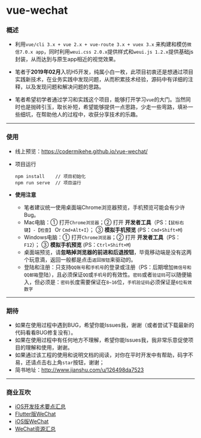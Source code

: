 # vue-wechat

### 概述
- 利用`vue/cli 3.x + vue 2.x + vue-route 3.x + vuex 3.x` 来构建和模仿`微信7.0.x app`，同时利用`weui.css 2.0.x`提供样式和`weui.js 1.2.x`提供基础js封装，从而达到与原生app相近的视觉效果。

- 笔者于**2019年02月**入坑H5开发，纯属小白一枚，此项目初衷还是想通过项目实践新技术，在业务实践中发现问题，从而积累技术经验，源码中有详细的注释，以及发现问题和解决问题的思路。

- 笔者希望初学者通过学习和实践这个项目，能够打开学习`vue`的大门。当然同时也是抛砖引玉，取长补短，希望能够提供一点思路，少走一些弯路，填补一些细坑，在帮助他人的过程中，收获分享技术的乐趣。

---

### 使用
- 线上预览：<https://codermikehe.github.io/vue-wechat/>
- 项目运行
   
	```
	npm install    // 项目初始化         
	npm run serve  // 项目运行
	```
- **使用注意**   
  * 笔者建议统一使用桌面端Chrome浏览器预览，手机预览可能会有少许Bug。
  * Mac电脑：① 打开`Chrome浏览器`；② 打开 **开发者工具**（PS：`【鼠标右键】-【检查】` Or `Cmd+Alt+I`）； ③ **模拟手机预览** (PS：`Cmd+Shift+M`)
  * Windows电脑：① 打开`Chrome浏览器`；② 打开 **开发者工具**（PS：`F12`）； ③ **模拟手机预览** (PS：`Ctrl+Shift+M`)
  * 桌面端预览，请**忽略掉浏览器的前进和后退按钮**，毕竟移动端是没有这两个玩意滴，返回一般都是点击`返回按钮`来驱动的。
  * 登陆和注册：只支持`QQ账号`和`手机号`的登录或注册（PS：后期增加`微信号和QQ邮箱`登陆），且必须保证`QQ`或`手机号`的有效性。`密码`或者`验证码`可以随便输入，但必须是：`密码`长度需要保证在`8~16`位，`手机验证码`必须保证是`6位有效数字`

---

### 期待
- 如果在使用过程中遇到BUG，希望你能Issues我，谢谢（或者尝试下载最新的代码看看BUG修复没有）。
- 如果在使用过程中有任何地方不理解，希望你能Issues我，我非常乐意促使项目的理解和使用，谢谢。
- 如果通过该工程的使用和说明文档的阅读，对你在平时开发中有帮助，码字不易，还请点击右上角`star`按钮，谢谢；
- 简书地址：<http://www.jianshu.com/u/126498da7523>

---

### 商业互吹
- [iOS开发技术要点汇总](https://github.com/CoderMikeHe/MHDevelopExample_Objective_C)
- [Flutter版WeChat](https://github.com/CoderMikeHe/flutter_wechat)
- [iOS版WeChat](https://github.com/CoderMikeHe/WeChat)
- [WeChat资源汇总](https://github.com/CoderMikeHe/WeChat_Resource)




